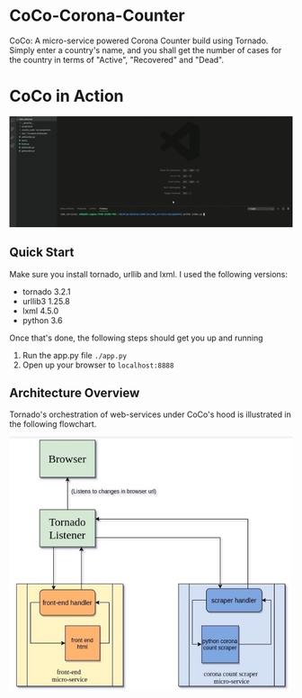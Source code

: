 # CoCo-Corona-Counter
CoCo: A micro-service powered Corona Counter build using Tornado. Simply enter a country's name, and you shall get the number of cases for the country in terms of "Active", "Recovered" and "Dead".

# CoCo in Action
![Architecture](assets/ezgif.com-crop.gif)

## Quick Start

Make sure you install tornado, urllib and lxml. I used the following versions:
- tornado 3.2.1
- urllib3 1.25.8
- lxml 4.5.0
- python 3.6

Once that's done, the following steps should get you up and running

1. Run the app.py file
`./app.py`
2. Open up your browser to `localhost:8888`


## Architecture Overview
Tornado's orchestration of web-services under CoCo's hood is illustrated in the following flowchart.

![Architecture](assets/corona_count.jpg)
